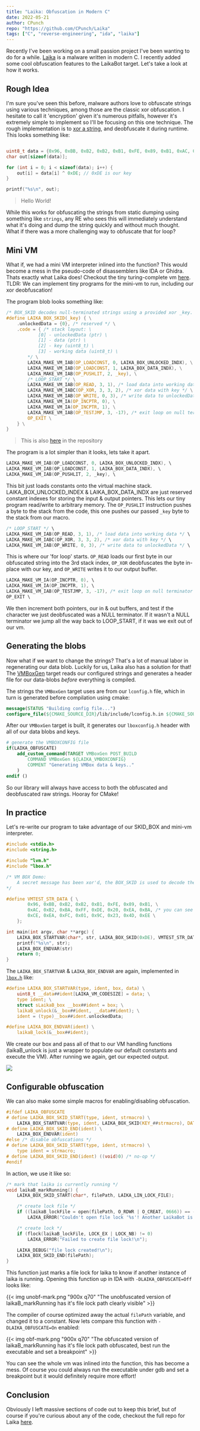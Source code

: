 ```yaml
---
title: "Laika: Obfuscation in Modern C"
date: 2022-05-21
author: CPunch
repo: "https://github.com/CPunch/Laika"
tags: ["C", "reverse-engineering", "ida", "laika"]
---
```


Recently I've been working on a small passion project I've been wanting to do for a while. [Laika](https://github.com/CPunch/Laika) is a malware written in modern C. I recently added some cool obfuscation features to the LaikaBot target. Let's take a look at how it works.

## Rough Idea

I'm sure you've seen this before, malware authors love to obfuscate strings using various techniques, among those are the classic xor obfuscation. I hesitate to call it 'encryption' given it's numerous pitfalls, however it's extremely simple to implement so I'll be focusing on this one technique. The rough implementation is to [xor a string](https://md5decrypt.net/en/Xor/), and deobfuscate it during runtime. This looks something like:

```C

uint8_t data = {0x96, 0xBB, 0xB2, 0xB2, 0xB1, 0xFE, 0x89, 0xB1, 0xAC, 0xB2, 0xBA, 0xFF, 0xDE};
char out[sizeof(data)];

for (int i = 0; i < sizeof(data); i++) {
    out[i] = data[i] ^ 0xDE; // 0xDE is our key
}

printf("%s\n", out);

```
> Hello World!

While this works for obfuscating the strings from static dumping using something like `strings`, any RE who sees this will immediately understand what it's doing and dump the string quickly and without much thought. What if there was a more challenging way to obfuscate that for loop?

## Mini VM

What if, we had a mini VM interpreter inlined into the function? This would become a mess in the pseudo-code of disassemblers like IDA or Ghidra. Thats exactly what Laika does! Checkout the tiny turing-complete vm [here](https://github.com/CPunch/Laika/tree/main/lib/include/lvm.h). TLDR: We can implement tiny programs for the mini-vm to run, including our xor deobfuscation!

The program blob looks something like:

```C
/* BOX_SKID decodes null-terminated strings using a provided xor _key. aptly named lol */
#define LAIKA_BOX_SKID(_key) { \
    .unlockedData = {0}, /* reserved */ \
    .code = { /* stack layout: \
            [0] - unlockedData (ptr) \
            [1] - data (ptr) \
            [2] - key (uint8_t) \
            [3] - working data (uint8_t) \
        */ \
        LAIKA_MAKE_VM_IAB(OP_LOADCONST, 0, LAIKA_BOX_UNLOCKED_INDX), \
        LAIKA_MAKE_VM_IAB(OP_LOADCONST, 1, LAIKA_BOX_DATA_INDX), \
        LAIKA_MAKE_VM_IAB(OP_PUSHLIT, 2, _key), \
        /* LOOP_START */ \
        LAIKA_MAKE_VM_IAB(OP_READ, 3, 1), /* load data into working data */ \
        LAIKA_MAKE_VM_IABC(OP_XOR, 3, 3, 2), /* xor data with key */ \
        LAIKA_MAKE_VM_IAB(OP_WRITE, 0, 3), /* write data to unlockedData */ \
        LAIKA_MAKE_VM_IA(OP_INCPTR, 0), \
        LAIKA_MAKE_VM_IA(OP_INCPTR, 1), \
        LAIKA_MAKE_VM_IAB(OP_TESTJMP, 3, -17), /* exit loop on null terminator */ \
        OP_EXIT \
    } \
}
```
> This is also [here](https://github.com/CPunch/Laika/tree/main/lib/include/lbox.h) in the repository

The program is a lot simpler than it looks, lets take it apart.

```C
LAIKA_MAKE_VM_IAB(OP_LOADCONST, 0, LAIKA_BOX_UNLOCKED_INDX), \
LAIKA_MAKE_VM_IAB(OP_LOADCONST, 1, LAIKA_BOX_DATA_INDX), \
LAIKA_MAKE_VM_IAB(OP_PUSHLIT, 2, _key), \
```

This bit just loads constants onto the virtual machine stack. LAIKA_BOX_UNLOCKED_INDEX & LAIKA_BOX_DATA_INDX are just reserved constant indexes for storing the input & output pointers. This lets our tiny program read/write to arbitrary memory. The `OP_PUSHLIT` instruction pushes a byte to the stack from the code, this one pushes our passed `_key` byte to the stack from our macro.

```C
/* LOOP_START */ \
LAIKA_MAKE_VM_IAB(OP_READ, 3, 1), /* load data into working data */ \
LAIKA_MAKE_VM_IABC(OP_XOR, 3, 3, 2), /* xor data with key */ \
LAIKA_MAKE_VM_IAB(OP_WRITE, 0, 3), /* write data to unlockedData */ \
```

This is where our 'for loop' starts. `OP_READ` loads our first byte in our obfuscated string into the 3rd stack index, `OP_XOR` deobfuscates the byte in-place with our key, and `OP_WRITE` writes it to our output buffer.

```C
LAIKA_MAKE_VM_IA(OP_INCPTR, 0), \
LAIKA_MAKE_VM_IA(OP_INCPTR, 1), \
LAIKA_MAKE_VM_IAB(OP_TESTJMP, 3, -17), /* exit loop on null terminator */ \
OP_EXIT \
```

We then increment both pointers, our in & out buffers, and test if the character we just deobfuscated was a NULL terminator. If it wasn't a NULL terminator we jump all the way back to LOOP_START, if it was we exit out of our vm.

## Generating the blobs

Now what if we want to change the strings? That's a lot of manual labor in regenerating our data blob. Luckily for us, Laika also has a solution for that! The [VMBoxGen](https://github.com/CPunch/Laika/tree/main/tools/vmboxgen/src/main.c) target reads our configured strings and generates a header file for our data-blobs *before* everything is compiled.

The strings the `VMBoxGen` target uses are from our `lconfig.h` file, which in turn is generated before compilation using cmake:

```CMake
message(STATUS "Building config file...")
configure_file(${CMAKE_SOURCE_DIR}/lib/include/lconfig.h.in ${CMAKE_SOURCE_DIR}/lib/include/lconfig.h)
```

After our `VMBoxGen` target is built, it generates our `lboxconfig.h` header with all of our data blobs and keys.

```CMake
# generate the VMBOXCONFIG file
if(LAIKA_OBFUSCATE)
    add_custom_command(TARGET VMBoxGen POST_BUILD
        COMMAND VMBoxGen ${LAIKA_VMBOXCONFIG}
        COMMENT "Generating VMBox data & keys.."
    )
endif ()
```

So our library will always have access to both the obfuscated and deobfuscated raw strings. Hooray for CMake!

## In practice

Let's re-write our program to take advantage of our SKID_BOX and mini-vm interpreter.

```C
#include <stdio.h>
#include <string.h>

#include "lvm.h"
#include "lbox.h"

/* VM BOX Demo:
    A secret message has been xor'd, the BOX_SKID is used to decode the message.
*/ 

#define VMTEST_STR_DATA { \
        0x96, 0xBB, 0xB2, 0xB2, 0xB1, 0xFE, 0x89, 0xB1, \
        0xAC, 0xB2, 0xBA, 0xFF, 0xDE, 0x20, 0xEA, 0xBA, /* you can see the key here, 0xDE ^ 0xDE is the NULL terminator lol */ \
        0xCE, 0xEA, 0xFC, 0x01, 0x9C, 0x23, 0x4D, 0xEE \
    };

int main(int argv, char **argc) {
    LAIKA_BOX_STARTVAR(char*, str, LAIKA_BOX_SKID(0xDE), VMTEST_STR_DATA)
    printf("%s\n", str);
    LAIKA_BOX_ENDVAR(str)
    return 0;
}
```

The `LAIKA_BOX_STARTVAR` & `LAIKA_BOX_ENDVAR` are again, implemented in [`lbox.h`](https://git.openpunk.com/CPunch/Laika/src/branch/main/lib/include/lbox.h) like:

```C
#define LAIKA_BOX_STARTVAR(type, ident, box, data) \
    uint8_t __data##ident[LAIKA_VM_CODESIZE] = data; \
    type ident; \
    struct sLaikaB_box __box##ident = box; \
    laikaB_unlock(&__box##ident, __data##ident); \
    ident = (type)__box##ident.unlockedData;

#define LAIKA_BOX_ENDVAR(ident) \
    laikaB_lock(&__box##ident);
```

We create our box and pass all of that to our VM handling functions (laikaB_unlock is just a wrapper to populate our default constants and execute the VM). After running we again, get our expected output.

![](vmTest.png)

## Configurable obfuscation

We can also make some simple macros for enabling/disabling obfuscation.

```C
#ifdef LAIKA_OBFUSCATE
# define LAIKA_BOX_SKID_START(type, ident, strmacro) \
    LAIKA_BOX_STARTVAR(type, ident, LAIKA_BOX_SKID(KEY_##strmacro), DATA_##strmacro)
# define LAIKA_BOX_SKID_END(ident) \
    LAIKA_BOX_ENDVAR(ident)
#else /* disable obfuscations */
# define LAIKA_BOX_SKID_START(type, ident, strmacro) \
    type ident = strmacro;
# define LAIKA_BOX_SKID_END(ident) ((void)0) /* no-op */
#endif
```

In action, we use it like so:

```C
/* mark that laika is currently running */
void laikaB_markRunning() {
    LAIKA_BOX_SKID_START(char*, filePath, LAIKA_LIN_LOCK_FILE);

    /* create lock file */
    if ((laikaB_lockFile = open(filePath, O_RDWR | O_CREAT, 0666)) == -1)
        LAIKA_ERROR("Couldn't open file lock '%s'! Another LaikaBot is probably running.\n", filePath);

    /* create lock */
    if (flock(laikaB_lockFile, LOCK_EX | LOCK_NB) != 0)
        LAIKA_ERROR("Failed to create file lock!\n");

    LAIKA_DEBUG("file lock created!\n");
    LAIKA_BOX_SKID_END(filePath);
}
```

This function just marks a file lock for laika to know if another instance of laika is running. Opening this function up in IDA with `-DLAIKA_OBFUSCATE=Off` looks like:

{{< img unobf-mark.png "900x q70" "The unobfuscated version of laikaB_markRunning has it's file lock path clearly visible" >}}

The compiler of course optimized away the actual `filePath` variable, and changed it to a constant. Now lets compare this function with `-DLAIKA_OBFUSCATE=On` enabled:

{{< img obf-mark.png "900x q70" "The obfuscated version of laikaB_markRunning has it's file lock path obfuscated, best run the executable and set a breakpoint" >}}

You can see the whole vm was inlined into the function, this has become a mess. Of course you could always run the executable under gdb and set a breakpoint but it would definitely require more effort!

## Conclusion

Obviously I left massive sections of code out to keep this brief, but of course if you're curious about any of the code, checkout the full repo for Laika [here](https://github.com/CPunch/Laika).